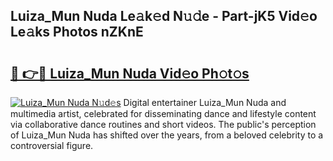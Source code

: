 ## Luiza_Mun Nuda Le𝚊k𝚎d N𝚞𝚍e - Part-jK5 Vid𝚎o Le𝚊ks Photos nZKnE

# <h2><a href="http://fbf5qr5.evod.top/?m=Luiza_Mun+Nuda">🔗 👉🔴 Luiza_Mun Nuda Vid𝚎o Ph𝚘t𝚘s</a></h2>

[![Luiza_Mun Nuda N𝚞d𝚎s](https://i.imgur.com/8V9OHl7.gif)](http://fbf5qr5.evod.top/?m=Luiza_Mun+Nuda)
Digital entertainer Luiza_Mun Nuda and multimedia artist, celebrated for disseminating dance and lifestyle content via collaborative dance routines and short videos. The public's perception of Luiza_Mun Nuda has shifted over the years, from a beloved celebrity to a controversial figure. 

